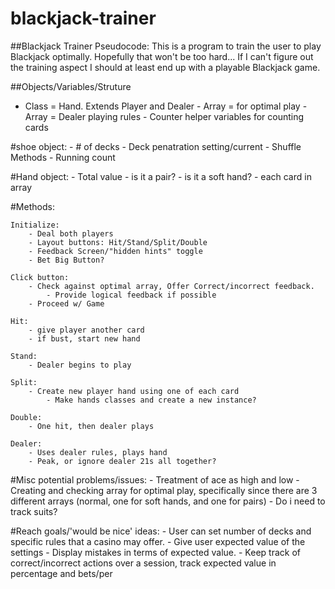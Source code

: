 # blackjack-trainer

##Blackjack Trainer Pseudocode:
This is a program to train the user to play Blackjack optimally. Hopefully that won't be too hard...
If I can't figure out the training aspect I should at least end up with a playable Blackjack game.


##Objects/Variables/Struture

   - Class = Hand. Extends Player and Dealer
    - Array = for optimal play
    - Array = Dealer playing rules
    - Counter helper variables for counting cards

#shoe object:
    - # of decks
    - Deck penatration setting/current
    - Shuffle Methods
    - Running count

#Hand object:
    - Total value
    - is it a pair?
    - is it a soft hand?
    - each card in array

#Methods:

    Initialize:
        - Deal both players
        - Layout buttons: Hit/Stand/Split/Double
        - Feedback Screen/"hidden hints" toggle
        - Bet Big Button?

    Click button: 
        - Check against optimal array, Offer Correct/incorrect feedback.
            - Provide logical feedback if possible
        - Proceed w/ Game

    Hit: 
        - give player another card
        - if bust, start new hand

    Stand: 
        - Dealer begins to play

    Split: 
        - Create new player hand using one of each card
            - Make hands classes and create a new instance?

    Double: 
        - One hit, then dealer plays

    Dealer: 
        - Uses dealer rules, plays hand
        - Peak, or ignore dealer 21s all together?

#Misc potential problems/issues:
    - Treatment of ace as high and low
    - Creating and checking array for optimal play, specifically since there are 3 different arrays (normal, one for soft hands, and one for pairs)
    - Do i need to track suits?

#Reach goals/'would be nice' ideas:
    - User can set number of decks and specific rules that a casino may offer. 
        - Give user expected value of the settings
    - Display mistakes in terms of expected value.
    - Keep track of correct/incorrect actions over a session, track expected value in percentage and bets/per



